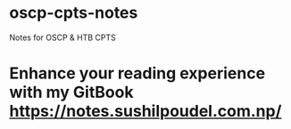 # oscp-cpts-notes

Notes for OSCP & HTB CPTS

# Enhance your reading experience with my GitBook  <a href="https://notes.sushilpoudel.com.np/" target="_blank">https://notes.sushilpoudel.com.np/</a>
